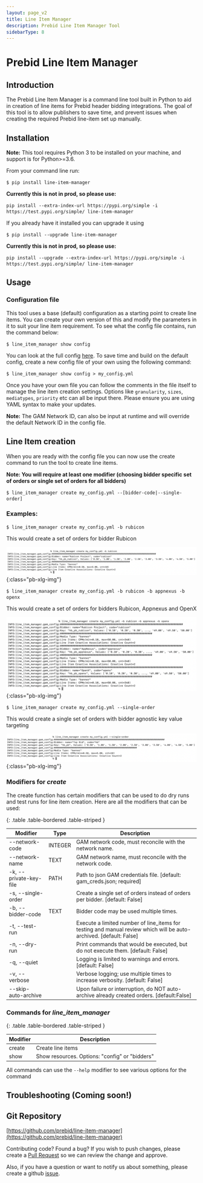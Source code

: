 ```yaml
---
layout: page_v2
title: Line Item Manager
description: Prebid Line Item Manager Tool
sidebarType: 8
---
```


# Prebid Line Item Manager

## Introduction

The Prebid Line Item Manager is a command line tool built in Python to aid in creation of line items for Prebid header bidding integrations.
The goal of this tool is to allow publishers to save time, and prevent issues when creating the required Prebid line-item set up manually.

## Installation

**Note:** This tool requires Python 3 to be installed on your machine, and support is for Python>=3.6.

From your command line run:

```
$ pip install line-item-manager
```

**Currently this is not in prod, so please use:**
```
pip install --extra-index-url https://pypi.org/simple -i https://test.pypi.org/simple/ line-item-manager
```

If you already have it installed you can upgrade it using
```
$ pip install --upgrade line-item-manager
```

**Currently this is not in prod, so please use:**
```
pip install --upgrade --extra-index-url https://pypi.org/simple -i https://test.pypi.org/simple/ line-item-manager
```

## Usage

### Configuration file

This tool uses a base (default) configuration as a starting point to create line items. You can create your own version of this and modify the parameters in it to suit your line item requirement. To see what the config file contains, run the command below:
```
$ line_item_manager show config
```
You can look at the full config [here](https://github.com/prebid/line-item-manager/blob/master/line_item_manager/conf.d/line_item_manager.yml). To save time and build on the default config, create a new config file of your own using the following command:
```
$ line_item_manager show config > my_config.yml
```

Once you have your own file you can follow the comments in the file itself to manage the line item creation settings. Options like `granularity`, `sizes`, `mediatypes`, `priority` etc can all be input there. Please ensure you are using YAML syntax to make your updates.

__Note:__ The GAM Network ID, can also be input at runtime and will override the default Network ID in the config file.

## Line Item creation

When you are ready with the config file you can now use the create command to run the tool to create line items.

**Note: You will require at least one modifier (choosing bidder specific set of orders or single set of orders for all bidders)**
```
$ line_item_manager create my_config.yml --[bidder-code|--single-order]
```

### Examples:
```
$ line_item_manager create my_config.yml -b rubicon
```
This would create a set of orders for bidder Rubicon

![Line Item Results 1](/assets/images/tools/line-item-mgmt-img1.png){:class="pb-xlg-img"}

```
$ line_item_manager create my_config.yml -b rubicon -b appnexus -b openx
```

This would create a set of orders for bidders Rubicon, Appnexus and OpenX

![Line Item Results 2](/assets/images/tools/line-item-mgmt-img2.png){:class="pb-xlg-img"}

```
$ line_item_manager create my_config.yml --single-order
```

This would create a single set of orders with bidder agnostic key value targeting

![Line Item Results 3](/assets/images/tools/line-item-mgmt-img3.png){:class="pb-xlg-img"}

### Modifiers for _create_
The create function has certain modifiers that can be used to do dry runs and test runs for line item creation. Here are all the modifiers that can be used:

{: .table .table-bordered .table-striped }

| Modifier | Type | Description |
|----------|------|-------------|
|--network-code | INTEGER | GAM network code, must reconcile with the network name.|
--network-name |TEXT|GAM network name, must reconcile with the network code.|
|-k, --private-key-file |PATH |Path to json GAM credentials file. [default: gam_creds.json; required]
|-s, --single-order||Create a single set of orders instead of orders per bidder. [default: False]
-b, --bidder-code |TEXT |Bidder code may be used multiple times.
-t, --test-run||Execute a limited number of line_items for testing and manual review which will be auto-archived. [default: False]
-n, --dry-run||Print commands that would be executed, but do not execute them. [default: False]
-q, --quiet||Logging is limited to warnings and errors. [default: False]
-v, --verbose||Verbose logging; use multiple times to increase verbosity. [default: False]
--skip-auto-archive||Upon failure or interruption, do NOT auto-archive already created orders. [default:False]

### Commands for _line_item_manager_

{: .table .table-bordered .table-striped }

| Modifier |  Description |
|----------|-------------|
|create|Create line items|
|show|Show resources. Options: "config" or "bidders" |

All commands can use the `--help` modifier to see various options for the command

## Troubleshooting (Coming soon!)

## Git Repository

[https://github.com/prebid/line-item-manager](https://github.com/prebid/line-item-manager)

Contributing code? Found a bug? If you wish to push changes, please create a [Pull Request](https://github.com/prebid/line-item-manager/pulls) so we can review the change and approve. 

Also, if you have a question or want to notify us about something, please create a github [issue](https://github.com/prebid/line-item-manager/issues).

